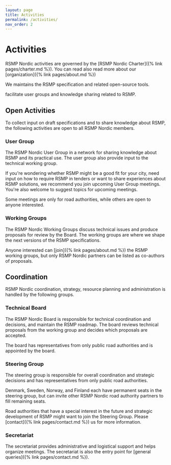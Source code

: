 ```yaml
---
layout: page
title: Activities
permalink: /activities/
nav_order: 2
---
```


# Activities
RSMP Nordic activities are governed by the [RSMP Nordic Charter]({% link pages/charter.md %}). You can read also read more about our [organization]({% link pages/about.md %})

We maintains the RSMP specification and related open-source tools.

 facilitate user groups and knowledge sharing related to RSMP.

## Open Activities
To collect input on draft specifications and to share knowledge about RSMP, the following activities are open to all RSMP Nordic members.

### User Group
The RSMP Nordic User Group in a network for sharing knowledge about RSMP and its practical use. The user group also provide input to the technical working group.

If you're wondering whether RSMP might be a good fit for your city, need input on how to require RSMP in tenders or want to share experiences about RSMP solutions, we recommend you join upcoming User Group meetings. You're also welcome to suggest topics for upcoming meetings.

Some meetings are only for road authorities, while others are open to anyone interested.

### Working Groups
The RSMP Nordic Working Groups discuss technical issues and produce proposals for review by the Board. The working groups are where we shape the next versions of the RSMP specifications.

Anyone interested can [join]({% link pages/about.md %}) the RSMP working groups, but only RSMP Nordic partners can be listed as co-authors of proposals.

## Coordination
RSMP Nordic coordination, strategy, resource planning and administration is handled by the following groups.

### Technical Board
The RSMP Nordic Board is responsible for technical coordination and decisions, and maintain the RSMP roadmap. The board reviews technical proposals from the working group and decides which proposals are accepted.

The board has representatives from only public road authorities and is appointed by the board.

### Steering Group
The steering group is responsible for overall coordination and strategic decisions and has representatives from only public road authorities.

Denmark, Sweden, Norway, and Finland each have permanent seats in the steering group, but can invite other RSMP Nordic road authority partners to fill remaining seats.

Road authorities that have a special interest in the future and strategic development of RSMP might want to join the Steering Group. Please [contact]({% link pages/contact.md %}) us for more information.

### Secretariat
The secretariat provides administrative and logistical support and helps organize meetings. The secretariat is also the entry point for [general queries]({% link pages/contact.md %}).
